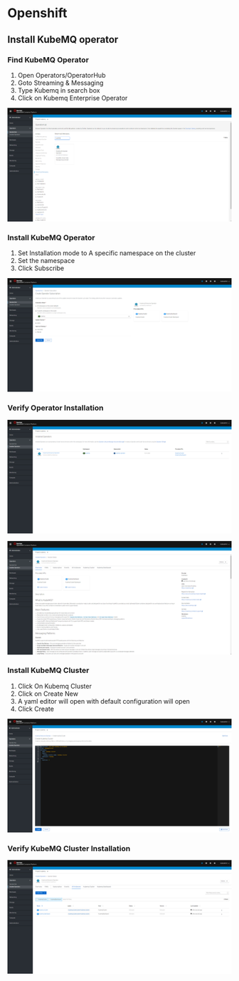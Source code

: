 # Openshift

## Install KubeMQ operator

### Find KubeMQ Operator

1. Open Operators/OperatorHub
2. Goto Streaming & Messaging
3. Type Kubemq in search box
4. Click on Kubemq Enterprise Operator

![](../../.gitbook/assets/install-operator-1.png)

### Install KubeMQ Operator

1. Set Installation mode to A specific namespace on the cluster
2. Set the namespace
3. Click Subscribe

![](../../.gitbook/assets/install-operator-2.png)

### Verify Operator Installation

![](../../.gitbook/assets/install-operator-3.png)

![](../../.gitbook/assets/install-operator-4.png)

### Install KubeMQ Cluster

1. Click On Kubemq Cluster 
2. Click on Create New
3. A yaml editor will open with default configuration will open
4. Click Create

![](../../.gitbook/assets/create-cluster-2.png)

### Verify KubeMQ Cluster Installation

![](../../.gitbook/assets/create-cluster-1.png)



